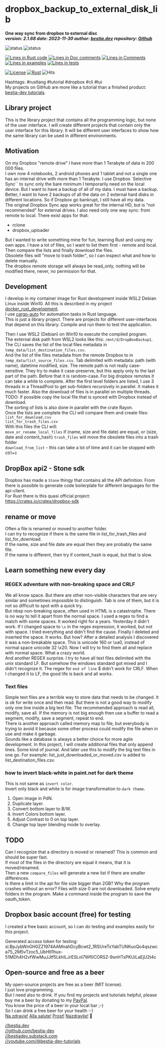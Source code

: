 [//]: # (auto_md_to_doc_comments segment start A)

# dropbox_backup_to_external_disk_lib

[//]: # (auto_cargo_toml_to_md start)

**One way sync from dropbox to external disc**  
***version: 2.1.68 date: 2023-11-30 author: [bestia.dev](https://bestia.dev) repository: [Github](https://github.com/bestia-dev/dropbox_backup_to_external_disk_lib/)***  

[//]: # (auto_cargo_toml_to_md end)

 ![status](https://img.shields.io/badge/maintained-green)
 ![status](https://img.shields.io/badge/work_in_progress-yellow)

[//]: # (auto_lines_of_code start)
[![Lines in Rust code](https://img.shields.io/badge/Lines_in_Rust-1424-green.svg)](https://github.com/bestia-dev/dropbox_backup_to_external_disk_lib/)
[![Lines in Doc comments](https://img.shields.io/badge/Lines_in_Doc_comments-93-blue.svg)](https://github.com/bestia-dev/dropbox_backup_to_external_disk_lib/)
[![Lines in Comments](https://img.shields.io/badge/Lines_in_comments-177-purple.svg)](https://github.com/bestia-dev/dropbox_backup_to_external_disk_lib/)
[![Lines in examples](https://img.shields.io/badge/Lines_in_examples-0-yellow.svg)](https://github.com/bestia-dev/dropbox_backup_to_external_disk_lib/)
[![Lines in tests](https://img.shields.io/badge/Lines_in_tests-0-orange.svg)](https://github.com/bestia-dev/dropbox_backup_to_external_disk_lib/)

[//]: # (auto_lines_of_code end)

[![License](https://img.shields.io/badge/license-MIT-blue.svg)](https://github.com/bestia-dev/dropbox_backup_to_external_disk_lib/blob/main/LICENSE)
[![Rust](https://github.com/bestia-dev/dropbox_backup_to_external_disk_lib/workflows/RustAction/badge.svg)](https://github.com/bestia-dev/dropbox_backup_to_external_disk_lib/)
![Hits](https://bestia.dev/webpage_hit_counter/get_svg_image/584868797.svg)

Hashtags: #rustlang #tutorial #dropbox #cli #tui  
My projects on GitHub are more like a tutorial than a finished product: [bestia-dev tutorials](https://github.com/bestia-dev/tutorials_rust_wasm).

## Library project

This is the library project that contains all the programming logic, but none of the user interface. I will create different projects that contain only the user interface for this library. It will be different user interfaces to show how the same library can be used in different environments.  

## Motivation

On my Dropbox "remote drive" I have more than 1 Terabyte of data in 200 000 files.  
I own now 4 notebooks, 2 android phones and 1 tablet and not a single one has an internal drive with more than 1 Terabyte. I use Dropbox `Selective Sync`` to sync only the bare minimum I temporarily need on the local device. But I want to have a backup of all of my data. I must have a backup. Better, I want to have 2 backups of all the data on 2 external hard disks in different locations. So if Dropbox go bankrupt, I still have all my data.  
The original Dropbox Sync app works great for the internal HD, but is "not recommended" for external drives. I also need only one way sync: from remote to local. There exist apps for that:

- rclone
- dropbox_uploader

But I wanted to write something mine for fun, learning Rust and using my own apps.
I have a lot of files, so I want to list them first - remote and local. Then compare the lists and finally download the files.  
Obsolete files will "move to trash folder", so I can inspect what and how to delete manually.  
The dropbox remote storage will always be read_only, nothing will be modified there, never, no permission for that.  

## Development

I develop in my container image for Rust development inside WSL2 Debian Linux inside Win10. All this is described in my project [docker_rust_development](https://github.com/bestia-dev/docker_rust_development).  
I use [cargo-auto](https://crates.io/crates/cargo-auto) for automation tasks in Rust language.  
This is just a library project. There are projects for different user-interfaces that depend on this library. Compile and run them to test the application.  

Then I use WSL2 (Debian) on Win10 to execute the compiled program.  
The external disk path from WSL2 looks like this: `/mnt/d/DropBoxBackup1`.  
The CLI saves the list of the local files metadata in `temp_data/list_destination_files.csv`.  
And the list of the files metadata from the remote Dropbox to in `temp_data/list_source_files.csv`.
Tab delimited with metadata: path (with name), datetime modified, size.
The remote path is not really case-sensitive. They try to make it case-preserve, but this apply only to the last part of the path. Before that it is random-case.
For big dropbox remotes it can take a while to complete. After the first level folders are listed, I use 3 threads in a ThreadPool to get sub-folders recursively in parallel. It makes it much faster. Also the download of files is in parallel on multiple threads.  
TODO: If possible copy the local file that is synced with Dropbox instead of download.  
The sorting of lists is also done in parallel with the crate Rayon.  
Once the lists are complete the CLI will compare them and create files:  
`list_for_download.csv`  
`list_for_trash_files.csv`  
With this files the CLI will:  
`move_or_rename_local_files` if (name, size and file date) are equal, or (size, date and content_hash)
`trash_files` will move the obsolete files into a trash folder  
`download_from_list` - this can take a lot of time and it can be stopped with ctrl+c

## DropBox api2 - Stone sdk

Dropbox has made a `Stone` thingy that contains all the API definition. From there is possible to generate code boilerplate for different languages for the api-client.  
For Rust there is this quasi official project:  
<https://crates.io/crates/dropbox-sdk>  

## rename or move

Often a file is renamed or moved to another folder.  
I can try to recognize if there is the same file in list_for_trash_files and list_for_download.  
If the name, size and file date are equal then they are probably the same file.  
If the name is different, then try if content_hash is equal, but that is slow.  

## Learn something new every day

### REGEX adventure with non-breaking space and CRLF

We all know space. But there are other non-visible characters that are very similar and sometimes impossible to distinguish. Tab is one of them, but it is not so difficult to spot with a quick try.  
But nbsp non-breaking space, often used in HTML is a catastrophe. There is no way to tell it apart from the normal space. I used a regex to find a match with some spaces. It worked right for a years. Yesterday it didn't work. If I changed space to `\s` in the regex expression, it worked, but not with space. I tried everything and didn't find the cause. Finally I deleted and inserted the space. It works. But how? After a detailed analysis I discovered it was a non-breakable space. This is unicode 160 or \xa0, instead of normal space unicode 32 \x20. Now I will try to find them all and replace with normal space. What a crazy world.  
And another REGEX surprise. I try to have all text files delimited with the unix standard LF. But somehow the windows standard got mixed and I didn't recognize it. The regex for `end of line` $ didn't work for CRLF. When I changed it to LF, the good life is back and all works.

### Text files

Simple text files are a terrible way to store data that needs to be changed. It is ok for write once and then read. But there is not a good way to modify only one line inside a big text file. The recommended approach is read all, modify, save all. If the memory is not big enough then use a buffer to read a segment, modify, save a segment, repeat to end.  
There is another approach called memory map to file, but everybody is trying to avoid it because some other process could modify the file when in use and make it garbage.  
Sounds like a database is always a better choice for more agile development. In this project, I will create additional files that only append lines. Some kind of journal. And later use this to modify the big text files in one go. For example: list_just_downloaded_or_moved.csv is added to list_destination_files.csv.  

### how to invert black-white in paint.net for dark theme

This is not same as `invert color`.  
Invert only black and white is for image transformation to `dark theme`.

1. Open image in PdN.
2. Duplicate layer.
3. Convert bottom layer to B/W.
4. Invert Colors bottom layer.
5. Adjust Contrast to 0 on top layer.
6. Change top layer blending mode to overlay.

## TODO

Can I recognize that a directory is moved or renamed? This is common and should be super fast.  
If most of the files in the directory are equal it means, that it is moved/renamed.  
Then a new `compare_files` will generate a new list if there are smaller differences.  
Is there a limit in the api for file size bigger than 2GB? Why the program crashes without an error?
Files with size 0 are not downloaded.
Solve empty folders in the program.
Make a command inside the program to save the oauth_token.  

## Dropbox basic account (free) for testing

I created a free basic account, so I can do testing and examples easily for this project.  

Generated access token for testing:
sl.BpJybWnGH0ZZ1974AAMnahDcyBcwt2_1RSUreTxYabTUNKuoQo4qszwca75_2M5vTzoc5_UbHtI1hux-51MDh4H2vfWwMuJJtf5LkhILJrESLnl7Wf0CORSZ-9snHTxPKUiLaEjU2t4c

## Open-source and free as a beer

My open-source projects are free as a beer (MIT license).  
I just love programming.  
But I need also to drink. If you find my projects and tutorials helpful, please buy me a beer by donating to my [PayPal](https://paypal.me/LucianoBestia).  
You know the price of a beer in your local bar ;-)  
So I can drink a free beer for your health :-)  
[Na zdravje!](https://translate.google.com/?hl=en&sl=sl&tl=en&text=Na%20zdravje&op=translate) [Alla salute!](https://dictionary.cambridge.org/dictionary/italian-english/alla-salute) [Prost!](https://dictionary.cambridge.org/dictionary/german-english/prost) [Nazdravlje!](https://matadornetwork.com/nights/how-to-say-cheers-in-50-languages/) 🍻

[//bestia.dev](https://bestia.dev)  
[//github.com/bestia-dev](https://github.com/bestia-dev)  
[//bestiadev.substack.com](https://bestiadev.substack.com)  
[//youtube.com/@bestia-dev-tutorials](https://youtube.com/@bestia-dev-tutorials)  

[//]: # (auto_md_to_doc_comments segment end A)
